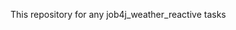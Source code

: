 [comment]: <> ([![Build Status]&#40;https://app.travis-ci.com/ikioresko/job4j_forum.svg?branch=master&#41;]&#40;https://app.travis-ci.com/ikioresko/job4j_forum&#41;)

This repository for any job4j_weather_reactive tasks